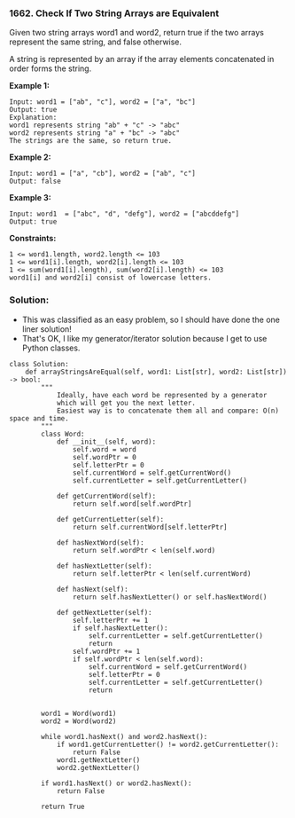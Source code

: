 ### 1662. Check If Two String Arrays are Equivalent

Given two string arrays word1 and word2, return true if the two arrays represent the same string, and false otherwise.

A string is represented by an array if the array elements concatenated in order forms the string.

**Example 1:**
```
Input: word1 = ["ab", "c"], word2 = ["a", "bc"]
Output: true
Explanation:
word1 represents string "ab" + "c" -> "abc"
word2 represents string "a" + "bc" -> "abc"
The strings are the same, so return true.
```

**Example 2:**
```
Input: word1 = ["a", "cb"], word2 = ["ab", "c"]
Output: false
```

**Example 3:**
```
Input: word1  = ["abc", "d", "defg"], word2 = ["abcddefg"]
Output: true
``` 

**Constraints:**
```
1 <= word1.length, word2.length <= 103
1 <= word1[i].length, word2[i].length <= 103
1 <= sum(word1[i].length), sum(word2[i].length) <= 103
word1[i] and word2[i] consist of lowercase letters.
```

### Solution:
- This was classified as an easy problem, so I should have done the one liner solution!
- That's OK, I like my generator/iterator solution because I get to use Python classes.
```
class Solution:
    def arrayStringsAreEqual(self, word1: List[str], word2: List[str]) -> bool:
        """
            Ideally, have each word be represented by a generator
            which will get you the next letter.
            Easiest way is to concatenate them all and compare: O(n) space and time.
        """
        class Word:
            def __init__(self, word):
                self.word = word
                self.wordPtr = 0
                self.letterPtr = 0
                self.currentWord = self.getCurrentWord()
                self.currentLetter = self.getCurrentLetter()
            
            def getCurrentWord(self):
                return self.word[self.wordPtr]
            
            def getCurrentLetter(self):
                return self.currentWord[self.letterPtr]
            
            def hasNextWord(self):
                return self.wordPtr < len(self.word)
            
            def hasNextLetter(self):
                return self.letterPtr < len(self.currentWord)
            
            def hasNext(self):
                return self.hasNextLetter() or self.hasNextWord()
            
            def getNextLetter(self):
                self.letterPtr += 1
                if self.hasNextLetter():
                    self.currentLetter = self.getCurrentLetter()
                    return
                self.wordPtr += 1
                if self.wordPtr < len(self.word):
                    self.currentWord = self.getCurrentWord()
                    self.letterPtr = 0
                    self.currentLetter = self.getCurrentLetter()
                    return
                
        
        word1 = Word(word1)
        word2 = Word(word2)
        
        while word1.hasNext() and word2.hasNext():
            if word1.getCurrentLetter() != word2.getCurrentLetter():
                return False
            word1.getNextLetter()
            word2.getNextLetter()
        
        if word1.hasNext() or word2.hasNext():
            return False
        
        return True
        
```
